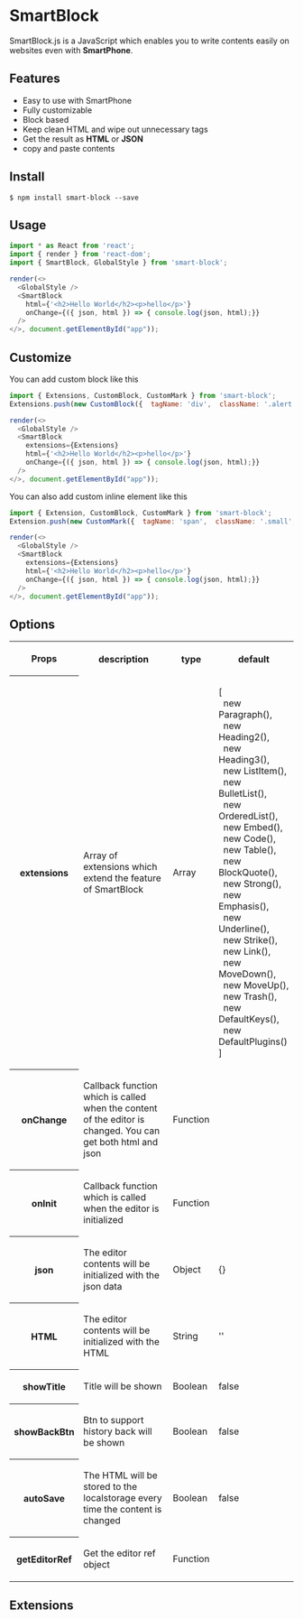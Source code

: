 # SmartBlock

SmartBlock.js is a JavaScript which enables you to write contents easily on websites even with <span style="font-weight:bold">SmartPhone</span>.

## Features

*   Easy to use with SmartPhone
*   Fully customizable
*   Block based
*   Keep clean HTML and wipe out unnecessary tags
*   Get the result as <span style="font-weight:bold">HTML</span> or <span style="font-weight:bold">JSON</span>
*   copy and paste contents

## Install

    $ npm install smart-block --save

## Usage

```js
import * as React from 'react';
import { render } from 'react-dom';
import { SmartBlock, GlobalStyle } from 'smart-block';

render(<>
  <GlobalStyle />
  <SmartBlock 
    html={'<h2>Hello World</h2><p>hello</p>'}
    onChange={({ json, html }) => { console.log(json, html);}}  
  />
</>, document.getElementById("app"));
```

## Customize

You can add custom block like this

```js
import { Extensions, CustomBlock, CustomMark } from 'smart-block';
Extensions.push(new CustomBlock({  tagName: 'div',  className: '.alert',  icon: <SomeIconComponent />});

render(<>
  <GlobalStyle />
  <SmartBlock 
    extensions={Extensions}
    html={'<h2>Hello World</h2><p>hello</p>'}
    onChange={({ json, html }) => { console.log(json, html);}}  
  />
</>, document.getElementById("app"));
```

You can also add custom inline element like this

```js
import { Extension, CustomBlock, CustomMark } from 'smart-block';
Extension.push(new CustomMark({  tagName: 'span',  className: '.small',  icon: <SomeIconComponent />});

render(<>
  <GlobalStyle />
  <SmartBlock 
    extensions={Extensions}
    html={'<h2>Hello World</h2><p>hello</p>'}
    onChange={({ json, html }) => { console.log(json, html);}}  
  />
</>, document.getElementById("app"));
```

## Options

<table id="1b6f7eba-73fd-4af6-9dce-6e3b5854e32d">

<tbody>

<tr>

<th>

Props

</th>

<th>

description

</th>

<th>

type

</th>

<th>

default

</th>

</tr>

<tr>

<th>

extensions

</th>

<td>

Array of extensions which extend the feature of SmartBlock

</td>

<td>

Array<Extension>

</td>

<td>

[  
  new Paragraph(),  
  new Heading2(),  
  new Heading3(),  
  new ListItem(),  
  new BulletList(),  
  new OrderedList(),  
  new Embed(),  
  new Code(),  
  new Table(),  
  new BlockQuote(),  
  new Strong(),  
  new Emphasis(),  
  new Underline(),  
  new Strike(),  
  new Link(),  
  new MoveDown(),  
  new MoveUp(),  
  new Trash(),  
  new DefaultKeys(),  
  new DefaultPlugins()  
]

</td>

</tr>

<tr>

<th>

onChange

</th>

<td>

Callback function which is called when the content of the editor is changed. You can get both html and json

</td>

<td>

Function

</td>

<td></td>

</tr>

<tr>

<th>

onInit

</th>

<td>

Callback function which is called when the editor is initialized

</td>

<td>

Function

</td>

<td></td>

</tr>

<tr>

<th>

json

</th>

<td>

The editor contents will be initialized with the json data

</td>

<td>

Object

</td>

<td>

{}

</td>

</tr>

<tr>

<th>

HTML

</th>

<td>

The editor contents will be initialized with the HTML

</td>

<td>

String

</td>

<td>

''

</td>

</tr>

<tr>

<th>

showTitle

</th>

<td>

Title will be shown

</td>

<td>

Boolean

</td>

<td>

false

</td>

</tr>

<tr>

<th>

showBackBtn

</th>

<td>

Btn to support history back will be shown

</td>

<td>

Boolean

</td>

<td>

false

</td>

</tr>

<tr>

<th>

autoSave

</th>

<td>

The HTML will be stored to the localstorage every time the content is changed

</td>

<td>

Boolean

</td>

<td>

false

</td>

</tr>

<tr>

<th>

getEditorRef

</th>

<td>

Get the editor ref object

</td>

<td>

Function

</td>

<td></td>

</tr>

</tbody>

</table>

## Extensions